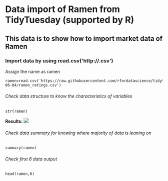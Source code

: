 # Data import of Ramen from TidyTuesday (supported by R)
## This data is to show how to import market data of Ramen

### Import data by using read.csv('http://.csv')
Assign the name as ramen
```
ramen=read.csv('https://raw.githubusercontent.com/rfordatascience/tidytuesday/master/data/2019/2019-06-04/ramen_ratings.csv')
```

###### Check data structure to know the characteristics of variables
```
str(ramen)
```
**Results:**
![](/str_ramen.png)
 
###### Check data summary for knowing where majority of data is leaning on
```
summary(ramen)
```
 
###### Check first 6 data output
```
head(ramen,6)
```

